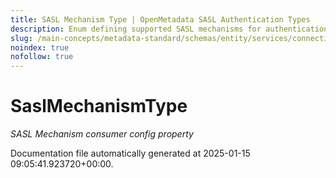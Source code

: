```yaml
---
title: SASL Mechanism Type | OpenMetadata SASL Authentication Types
description: Enum defining supported SASL mechanisms for authentication in secure messaging connections.
slug: /main-concepts/metadata-standard/schemas/entity/services/connections/messaging/saslmechanismtype
noindex: true
nofollow: true
---
```


# SaslMechanismType

*SASL Mechanism consumer config property*



Documentation file automatically generated at 2025-01-15 09:05:41.923720+00:00.
